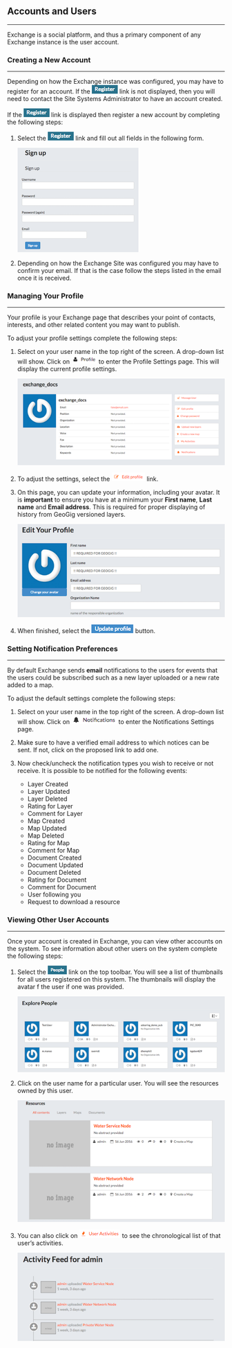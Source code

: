 ## Accounts and Users
---
Exchange is a social platform, and thus a primary component of any Exchange instance is the user account.

### Creating a New Account
---
Depending on how the Exchange instance was configured, you may have to register for an account. If the ![register-link](img/accounts/register-link.png) link is not displayed, then you will need to contact the Site Systems Administrator to have an account created.

If the ![register-link](img/accounts/register-link.png) link is displayed then register a new account by completing the following steps:

1. Select the ![register-link](img/accounts/register-link.png) link and fill out all fields in the following form.

    ![sign-up](img/accounts/sign-up.png)

2. Depending on how the Exchange Site was configured you may have to confirm your email. If that is the case follow the steps listed in the email once it is received.

### Managing Your Profile
---
Your profile is your Exchange page that describes your point of contacts, interests, and other related content you may want to publish.

To adjust your profile settings complete the following steps:

1. Select on your user name in the top right of the screen. A drop-down list will show. Click on ![profile-link](img/accounts/profile-link.png) to enter the Profile Settings page. This will display the current profile settings.

    ![example-profile](img/accounts/example-profile.png)

2. To adjust the settings, select the ![edit-profile-link](img/accounts/edit-profile-link.png) link.

3. On this page, you can update your information, including your avatar. It is __important__ to ensure you have at a minimum your __First name__, __Last name__ and __Email address__. This is required for proper displaying of history from GeoGig versioned layers.

    ![edit-profile](img/accounts/edit-profile.png)

4. When finished, select the ![update-profile-link](img/accounts/update-profile-link.png) button.

### Setting Notification Preferences
---
By default Exchange sends __email__ notifications to the users for events that the users could be subscribed such as a new layer uploaded or a new rate added to a map.

To adjust the default settings complete the following steps:

1. Select on your user name in the top right of the screen. A drop-down list will show. Click on ![notification-link](img/accounts/notification-link.png) to enter the Notifications Settings page.

2. Make sure to have a verified email address to which notices can be sent. If not, click on the proposed link to add one.

3. Now check/uncheck the notification types you wish to receive or not receive. It is possible to be notified for the following events:

    * Layer Created
    * Layer Updated
    * Layer Deleted
    * Rating for Layer
    * Comment for Layer
    * Map Created
    * Map Updated
    * Map Deleted
    * Rating for Map
    * Comment for Map
    * Document Created
    * Document Updated
    * Document Deleted
    * Rating for Document
    * Comment for Document
    * User following you
    * Request to download a resource

### Viewing Other User Accounts
---
Once your account is created in Exchange, you can view other accounts on the system. To see information about other users on the system complete the following steps:

1. Select the ![people-link](img/accounts/people-link.png) link on the top toolbar. You will see a list of thumbnails for all users registered on this system. The thumbnails will display the avatar f the user if one was provided.

    ![explore-people](img/accounts/explore-people.png)

2. Click on the user name for a particular user. You will see the resources owned by this user.

    ![user-resources](img/accounts/user-resources.png)

3. You can also click on ![user-activities-link](img/accounts/user-activities-link.png) to see the chronological list of that user’s activities.

    ![activity-list](img/accounts/activity-list.png)
